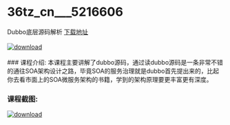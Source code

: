# 36tz_cn___5216606
Dubbo底层源码解析
[下载地址](http://www.36tz.cn/article/5216606 "下载地址")
<br/></br>[![download](http://36tz.cn/muke_img/2020_11_1-139-300x191.png "下载地址")](http://www.36tz.cn/article/5216606 "下载地址")
<br/></br>### 课程介绍:
本课程主要讲解了dubbo源码，通过读dubbo源码是一条非常不错的通往SOA架构设计之路，毕竟SOA的服务治理就是dubbo首先提出来的，比起你去看市面上的SOA微服务架构的书籍，学到的架构原理要更丰富更有深度。

### 课程截图:
[![download](http://36tz.cn/muke_img/2020_11_2-140.png "下载地址")](http://www.36tz.cn/article/5216606 "下载地址")
